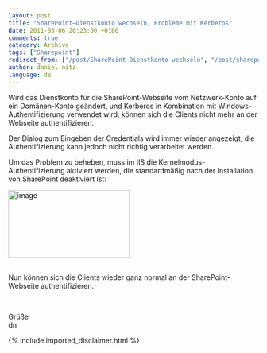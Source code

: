 ```yaml
---
layout: post
title: "SharePoint–Dienstkonto wechseln, Probleme mit Kerberos"
date: 2011-03-06 20:23:00 +0100
comments: true
category: Archive
tags: ["Sharepoint"]
redirect_from: ["/post/SharePoint-Dienstkonto-wechseln", "/post/sharepoint-dienstkonto-wechseln"]
author: daniel nitz
language: de
---
```

<!-- more -->
<p>Wird das Dienstkonto f&uuml;r die SharePoint-Webseite vom Netzwerk-Konto auf ein Dom&auml;nen-Konto ge&auml;ndert, und Kerberos in Kombination mit Windows-Authentifizierung verwendet wird, k&ouml;nnen sich die Clients nicht mehr an der Webseite authentifizieren.</p>
<p>Der Dialog zum Eingeben der Credentials wird immer wieder angezeigt, die Authentifizierung kann jedoch nicht richtig verarbeitet werden.</p>
<p>Um das Problem zu beheben, muss im IIS die Kernelmodus-Authentifizierung aktiviert werden, die standardm&auml;&szlig;ig nach der Installation von SharePoint deaktiviert ist:</p>
<p><a href="/assets/archive/image_299.png"><img style="background-image: none; margin: 0px; padding-left: 0px; padding-right: 0px; display: inline; padding-top: 0px; border: 0px;" title="image" src="/assets/archive/image_thumb_297.png" border="0" alt="image" width="244" height="136" /></a></p>
<p><br />Nun k&ouml;nnen sich die Clients wieder ganz normal an der SharePoint-Webseite authentifizieren.</p>
<p>&nbsp;</p>
<p>Gr&uuml;&szlig;e   <br />dn</p>
{% include imported_disclaimer.html %}
